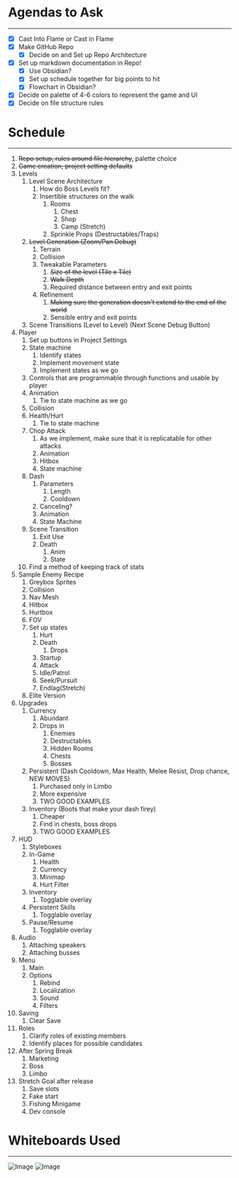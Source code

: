 # Agendas to Ask
---
- [x] Cast Into Flame or Cast in Flame
- [x] Make GitHub Repo
	- [x] Decide on and Set up Repo Architecture
- [x] Set up markdown documentation in Repo!
	- [x] Use Obsidian?
	- [x] Set up schedule together for big points to hit
	- [x] Flowchart in Obsidian?
- [x] Decide on palette of 4-6 colors to represent the game and UI
- [x] Decide on file structure rules

# Schedule
---
1. ~~Repo setup, rules around file hierarchy~~, palette choice
2. ~~Game creation, project setting defaults~~
3. Levels
	1. Level Scene Architecture
		1. How do Boss Levels fit?
		2. Insertible structures on the walk
			1. Rooms
				1. Chest
				2. Shop
				3. Camp (Stretch)
			2. Sprinkle Props (Destructables/Traps)
	2. ~~Level Generation (Zoom/Pan Debug)~~
		1. Terrain
		2. Collision
		3. Tweakable Parameters
			1. ~~Size of the level (Tile x Tile)~~
			2. ~~Walk Depth~~
			3. Required distance between entry and exit points
		4. Refinement
			1. ~~Making sure the generation doesn't extend to the end of the world~~
			2. Sensible entry and exit points
	3. Scene Transitions (Level to Level) (Next Scene Debug Button)
4.  Player
	1. Set up buttons in Project Settings
	2. State machine
		1. Identify states
		2. Implement movement state
		3. Implement states as we go
	3. Controls that are programmable through functions and usable by player
	4. Animation
		1. Tie to state machine as we go
	5. Collision
	6. Health/Hurt
		1. Tie to state machine
	7. Chop Attack
		1. As we implement, make sure that it is replicatable for other attacks
		2. Animation
		3. Hitbox
		4. State machine
	8. Dash
		1. Parameters
			1. Length
			2. Cooldown
		2. Canceling?
		3. Animation
		4. State Machine
	9. Scene Transition
		1. Exit Use
		2. Death
			1. Anim
			2. State
	10. Find a method of keeping track of stats
5. Sample Enemy Recipe
	1. Greybox Sprites
	2. Collision
	3. Nav Mesh
	4. Hitbox
	5. Hurtbox 
	6. FOV
	7. Set up states
		1. Hurt
		2. Death
			1. Drops
		3. Startup
		4. Attack
		5. Idle/Patrol
		6. Seek/Pursuit
		7. Endlag(Stretch)
	8. Elite Version
6. Upgrades
	1. Currency
		1. Abundant
		2. Drops in
			1. Enemies
			2. Destructables
			3. Hidden Rooms
			4. Chests
			5. Bosses
	2. Persistent (Dash Cooldown, Max Health, Melee Resist, Drop chance, NEW MOVES)
		1. Purchased only in Limbo
		2. More expensive
		3. TWO GOOD EXAMPLES
	3. Inventory (Boots that make your dash firey)
		1. Cheaper
		2. Find in chests, boss drops
		3. TWO GOOD EXAMPLES
7. HUD
	1. Styleboxes
	2. In-Game
		1. Health
		2. Currency
		3. Minimap
		4. Hurt Filter
	3. Inventory
		1. Togglable overlay
	4. Persistent Skills
		1. Togglable overlay
	5. Pause/Resume
		1. Togglable overlay
8. Audio
	1. Attaching speakers
	2. Attaching busses
9. Menu
	1. Main
	2. Options
		1. Rebind
		2. Localization
		3. Sound
		4. Filters
10. Saving
	1. Clear Save
11. Roles
	1. Clarify roles of existing members
	2. Identify places for possible candidates
12. After Spring Break
	1. Marketing
	2. Boss
	3. Limbo
13. Stretch Goal after release
	1. Save slots
	2. Fake start
	3. Fishing Minigame
	4. Dev console

# Whiteboards Used
---
![Image](/whiteboards/tile-deliberation.png)
![Image](/whiteboards/currency-planning.png)
